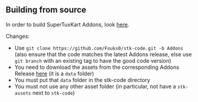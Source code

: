 ## Building from source

In order to build SuperTuxKart Addons, look [here](https://github.com/supertuxkart/stk-code/blob/master/INSTALL.md).

Changes:

  * Use `git clone https://github.com/Fouks0/stk-code.git -b Addons` (also ensure that the code matches the latest Addons release, else use `git branch` with an existing tag to have the good code version)
  * You need to download the assets from the corresponding Addons Release [here](https://github.com/Fouks0/stk-code/releases) (it is a `data` folder)
  * You must put that `data` folder in the stk-code directory
  * You must not use any other asset folder (in particular, not have a `stk-assets` next to `stk-code`)
